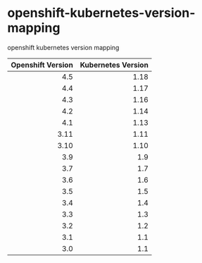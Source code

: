 # openshift-kubernetes-version-mapping
openshift kubernetes version mapping

|Openshift Version|Kubernetes Version|
| --------------: | ---------------: | 
| 4.5  | 1.18 |
| 4.4  | 1.17 |
| 4.3  | 1.16 |
| 4.2  | 1.14 |
| 4.1  | 1.13 |
| 3.11 | 1.11 |
| 3.10 | 1.10 |
| 3.9  | 1.9  |
| 3.7  | 1.7  |
| 3.6  | 1.6  |
| 3.5  | 1.5  |
| 3.4  | 1.4  |
| 3.3  | 1.3  |
| 3.2  | 1.2  |
| 3.1  | 1.1  |
| 3.0  | 1.1  |
